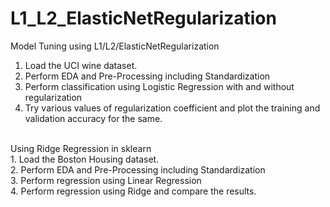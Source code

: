 # L1_L2_ElasticNetRegularization
Model Tuning using L1/L2/ElasticNetRegularization
1) Load the UCI wine dataset.
2) Perform EDA and Pre-Processing including Standardization 
3) Perform classification using Logistic Regression with and without regularization
4) Try various values of regularization coefficient and plot the training and validation accuracy for the same.<br>
<br>
Using Ridge Regression in sklearn<br>
1. Load the Boston Housing dataset.<br>
2. Perform EDA and Pre-Processing including Standardization<br>
3. Perform regression using Linear Regression<br>
4. Perform regression using Ridge and compare the results.
